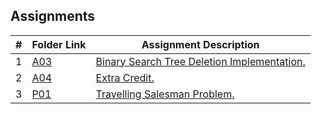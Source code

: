 ##  Assignments

|   #   | Folder Link                   | Assignment Description                                                             |
| :---: | ----------------------------- | -----------------------------------------------------------------------------------|
|   1   | [A03](./A03)                  | [Binary Search Tree Deletion Implementation.](./A03/README.md)                     |
|   2   | [A04](./A04)                  | [Extra Credit.](./A04/README.md)                                                   |
|   3   | [P01](./P01)                  | [Travelling Salesman Problem.](./P01/README.md)                                    |



